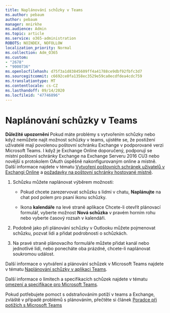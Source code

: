 ```yaml
---
title: Naplánování schůzky v Teams
ms.author: pebaum
author: pebaum
manager: mnirkhe
ms.audience: Admin
ms.topic: article
ms.service: o365-administration
ROBOTS: NOINDEX, NOFOLLOW
localization_priority: Normal
ms.collection: Adm_O365
ms.custom:
- "2678"
- "9000736"
ms.openlocfilehash: d75f3a1d83845609ff4a41788ce9dbf92fbfc3d7
ms.sourcegitcommit: c6692ce0fa1358ec3529e59ca0ecdfdea4cdc759
ms.translationtype: MT
ms.contentlocale: cs-CZ
ms.lasthandoff: 09/14/2020
ms.locfileid: "47746896"
---
```

# <a name="schedule-a-meeting-in-teams"></a>Naplánování schůzky v Teams

**Důležité upozornění** Pokud máte problémy s vytvořením schůzky nebo když nemůžete najít možnost schůzky v teams, ujistěte se, že postižení uživatelé mají povolenou poštovní schránku Exchange v podporované verzi Microsoft Teams. I když je Exchange Online doporučený, podporují se místní poštovní schránky Exchange na Exchange Serveru 2016 CU3 nebo novější s protokolem OAuth úspěšně nakonfigurovaným online a místně. Další informace najdete v tématu [Vytvoření poštovních schránek uživatelů v Exchangi Online](https://docs.microsoft.com/exchange/recipients-in-exchange-online/create-user-mailboxes) a [požadavky na poštovní schránky hostované místně](https://docs.microsoft.com/microsoftteams/exchange-teams-interact#requirements-for-mailboxes-hosted-on-premises). 

1. Schůzku můžete naplánovat výběrem možnosti:

    - Pokud chcete zarezervovat schůzku s lidmi v chatu, **Naplánujte** na chat pod polem pro psaní ikonu schůzky.

    - Ikona **kalendáře** na levé straně aplikace Chcete-li otevřít plánovací formulář, vyberte možnost **Nová schůzka** v pravém horním rohu nebo vyberte časový rozsah v kalendáři.

2. Podobně jako při plánování schůzky v Outlooku můžete pojmenovat schůzku, pozvat lidi a přidat podrobnosti o schůzkách.

3. Na pravé straně plánovacího formuláře můžete přidat kanál nebo jednotlivé lidi, nebo ponecháte oba prázdné, chcete-li naplánovat soukromou událost.

Další informace o vytváření a plánování schůzek v Microsoft Teams najdete v tématu [Naplánování schůzky v aplikaci Teams](https://support.office.com/article/Schedule-a-meeting-in-Teams-943507a9-8583-4c58-b5d2-8ec8265e04e5).

Další informace o limitech a specifikacích schůzek najdete v tématu [omezení a specifikace pro Microsoft Teams](https://docs.microsoft.com/microsoftteams/limits-specifications-teams#meetings-and-calls).

Pokud potřebujete pomoct s odstraňováním potíží v teams a Exchange, zvláště v případě problémů s plánováním, přečtěte si článek [Poradce při potížích s Microsoft Teams](https://docs.microsoft.com/microsoftteams/troubleshoot/known-issues/teams-exchange-interaction-issue)
